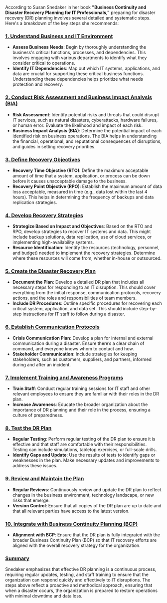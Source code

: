 According to Susan Snedaker in her book **"Business Continuity and Disaster Recovery Planning for IT Professionals,"** preparing for disaster recovery (DR) planning involves several detailed and systematic steps. Here's a breakdown of the key steps she recommends:

### [1. **Understand Business and IT Environment**](Understand%20Business%20and%20IT%20Environment.md)
   - **Assess Business Needs**: Begin by thoroughly understanding the business's critical functions, processes, and dependencies. This involves engaging with various departments to identify what they consider critical to operations.
   - **Identify IT Dependencies**: Map out which IT systems, applications, and data are crucial for supporting these critical business functions. Understanding these dependencies helps prioritize what needs protection and recovery.

### [2. **Conduct Risk Assessment and Business Impact Analysis (BIA)**](BIA.md)
   - **Risk Assessment**: Identify potential risks and threats that could disrupt IT services, such as natural disasters, cyberattacks, hardware failures, or human error. Evaluate the likelihood and impact of each risk.
   - **Business Impact Analysis (BIA)**: Determine the potential impact of each identified risk on business operations. The BIA helps in understanding the financial, operational, and reputational consequences of disruptions, and guides in setting recovery priorities.

### [3. **Define Recovery Objectives**](RTO-RPO.md)
   - **Recovery Time Objective (RTO)**: Define the maximum acceptable amount of time that a system, application, or process can be down before it causes unacceptable damage to the business.
   - **Recovery Point Objective (RPO)**: Establish the maximum amount of data loss acceptable, measured in time (e.g., data lost within the last 4 hours). This helps in determining the frequency of backups and data replication strategies.

### [4. **Develop Recovery Strategies**](Recovery%20Strategies.md)
   - **Strategize Based on Impact and Objectives**: Based on the RTO and RPO, develop strategies to recover IT systems and data. This might include backup solutions, data replication, use of cloud services, or implementing high-availability systems.
   - **Resource Identification**: Identify the resources (technology, personnel, and budget) needed to implement the recovery strategies. Determine where these resources will come from, whether in-house or outsourced.

### [5. **Create the Disaster Recovery Plan**](DR%20plan.md)
   - **Document the Plan**: Develop a detailed DR plan that includes all necessary steps for responding to an IT disruption. This should cover everything from the initial response, communication protocols, recovery actions, and the roles and responsibilities of team members.
   - **Include DR Procedures**: Outline specific procedures for recovering each critical system, application, and data set. This should include step-by-step instructions for IT staff to follow during a disaster.

### [6. **Establish Communication Protocols**](communication%20protocols.md)
   - **Crisis Communication Plan**: Develop a plan for internal and external communication during a disaster. Ensure there’s a clear chain of command, and everyone knows whom to contact and how.
   - **Stakeholder Communication**: Include strategies for keeping stakeholders, such as customers, suppliers, and partners, informed during and after an incident.

### [7. **Implement Training and Awareness Programs**](training.md)
   - **Train Staff**: Conduct regular training sessions for IT staff and other relevant employees to ensure they are familiar with their roles in the DR plan.
   - **Increase Awareness**: Educate the broader organization about the importance of DR planning and their role in the process, ensuring a culture of preparedness.

### [8. **Test the DR Plan**](testing.md)
   - **Regular Testing**: Perform regular testing of the DR plan to ensure it is effective and that staff are comfortable with their responsibilities. Testing can include simulations, tabletop exercises, or full-scale drills.
   - **Identify Gaps and Update**: Use the results of tests to identify gaps or weaknesses in the plan. Make necessary updates and improvements to address these issues.

### [9. **Review and Maintain the Plan**](review.md)
   - **Regular Reviews**: Continuously review and update the DR plan to reflect changes in the business environment, technology landscape, or new risks that emerge.
   - **Version Control**: Ensure that all copies of the DR plan are up to date and that all relevant parties have access to the latest version.

### [10. **Integrate with Business Continuity Planning (BCP)**](BCP.md)
   - **Alignment with BCP**: Ensure that the DR plan is fully integrated with the broader Business Continuity Plan (BCP) so that IT recovery efforts are aligned with the overall recovery strategy for the organization.

### [**Summary**](summary.md)
Snedaker emphasizes that effective DR planning is a continuous process, requiring regular updates, testing, and staff training to ensure that the organization can respond quickly and effectively to IT disruptions. The steps above reflect a proactive and methodical approach, ensuring that when a disaster occurs, the organization is prepared to restore operations with minimal downtime and data loss.